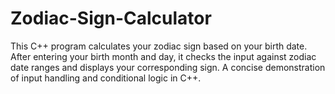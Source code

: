 # Zodiac-Sign-Calculator
This C++ program calculates your zodiac sign based on your birth date. After entering your birth month and day, it checks the input against zodiac date ranges and displays your corresponding sign. A concise demonstration of input handling and conditional logic in C++.
